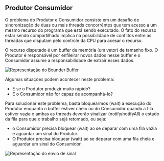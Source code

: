 ## Produtor Consumidor


O problema do Produtor e Consumidor consiste em um desafio de sincronização de duas ou mais threads concorrêntes que tem
acesso a um mesmo recurso do programa que está sendo executado. O fato do recurso estar sendo compartilhado implica na
possibilidade de conflitos entre as threadas que disputam pelo controle da CPU para acesar o recurso.

O recurso disputado é um buffer de memória (um vetor) de tamanho fixo. O Produtor é responsável por enfileirar novos 
dados nesse buffer e o Consumidor assume a responsabilidade de extrair esses dados.

![Representação do Bounder Buffer](https://deinfo.uepg.br/~alunoso/2021/SO/producerconsumer_java/Producer&Consumer_files/bbp.png)

Algumas situações podem acontecer neste problema:
- E se o Produtor produzir muito rápido?
- E o Consumidor não for capaz de acompanhá-lo?

Para solucionar este problema, basta bloquearmos (wait) a execução do Produtor enquanto o buffer estiver cheio ou do Consumidor
quando a fila estiver vazia e ambas as threads deverão sinalizar (notify/notifyAll) o estado da fila para que o trabalho sejá
retomado, ou seja:

- o Consumidor precisa bloquear (wait) ao se deparar com uma fila vazia e aguardar um sinal do Produtor.
- O Produtor precisa bloquear (wait) ao se deparar com uma fila cheia e aguardar um sinal do Consumidor.

![Representação do envio de sinal](https://deinfo.uepg.br/~alunoso/2021/SO/producerconsumer_java/Producer&Consumer_files/SINAL.png)